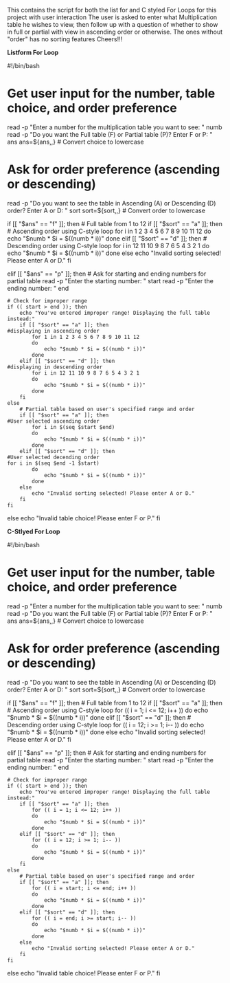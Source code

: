 This contains the script for both the list for and C styled For Loops for this project with user interaction
The user is asked to enter what Multiplication table he wishes to view, then follow up with a question of
whether to show in full or partial with view in ascending order or otherwise.
The ones without "order" has no sorting features
Cheers!!!



********************Listform For Loop********************


#!/bin/bash

# Get user input for the number, table choice, and order preference
read -p "Enter a number for the multiplication table you want to see: " numb
read -p "Do you want the Full table (F) or Partial table (P)? Enter F or P: " ans
ans=${ans,,}  # Convert choice to lowercase

# Ask for order preference (ascending or descending)
read -p "Do you want to see the table in Ascending (A) or Descending (D) order? Enter A or D: " sort
sort=${sort,,}  # Convert order to lowercase

if [[ "$ans" == "f" ]]; then
    # Full table from 1 to 12
    if [[ "$sort" == "a" ]]; then
        # Ascending order using C-style loop
        for i in 1 2 3 4 5 6 7 8 9 10 11 12
        do
            echo "$numb * $i = $((numb * i))"
        done
    elif [[ "$sort" == "d" ]]; then
        # Descending order using C-style loop
        for i in 12 11 10 9 8 7 6 5 4 3 2 1
        do
            echo "$numb * $i = $((numb * i))"
        done
    else
        echo "Invalid sorting selected! Please enter A or D."
    fi

elif [[ "$ans" == "p" ]]; then
    # Ask for starting and ending numbers for partial table
    read -p "Enter the starting number: " start
    read -p "Enter the ending number: " end

    # Check for improper range
    if (( start > end )); then
        echo "You've entered improper range! Displaying the full table instead:"
        if [[ "$sort" == "a" ]]; then
	#displaying in ascending order
            for 1 in 1 2 3 4 5 6 7 8 9 10 11 12
            do
                echo "$numb * $i = $((numb * i))"
            done
        elif [[ "$sort" == "d" ]]; then
	#displaying in descending order
            for i in 12 11 10 9 8 7 6 5 4 3 2 1
            do
                echo "$numb * $i = $((numb * i))"
            done
        fi
    else
        # Partial table based on user's specified range and order
        if [[ "$sort" == "a" ]]; then
	#User selected ascending order
            for i in $(seq $start $end)
            do
                echo "$numb * $i = $((numb * i))"
            done
        elif [[ "$sort" == "d" ]]; then
	#User selected decending order	
	for i in $(seq $end -1 $start)
            do
                echo "$numb * $i = $((numb * i))"
            done
        else
            echo "Invalid sorting selected! Please enter A or D."
        fi
    fi
else
    echo "Invalid table choice! Please enter F or P."
fi



********************C-Stlyed For Loop********************


#!/bin/bash

# Get user input for the number, table choice, and order preference
read -p "Enter a number for the multiplication table you want to see: " numb
read -p "Do you want the Full table (F) or Partial table (P)? Enter F or P: " ans
ans=${ans,,}  # Convert choice to lowercase

# Ask for order preference (ascending or descending)
read -p "Do you want to see the table in Ascending (A) or Descending (D) order? Enter A or D: " sort
sort=${sort,,}  # Convert order to lowercase

if [[ "$ans" == "f" ]]; then
    # Full table from 1 to 12
    if [[ "$sort" == "a" ]]; then
        # Ascending order using C-style loop
        for (( i = 1; i <= 12; i++ ))
        do
            echo "$numb * $i = $((numb * i))"
        done
    elif [[ "$sort" == "d" ]]; then
        # Descending order using C-style loop
        for (( i = 12; i >= 1; i-- ))
        do
            echo "$numb * $i = $((numb * i))"
        done
    else
        echo "Invalid sorting selected! Please enter A or D."
    fi

elif [[ "$ans" == "p" ]]; then
    # Ask for starting and ending numbers for partial table
    read -p "Enter the starting number: " start
    read -p "Enter the ending number: " end

    # Check for improper range
    if (( start > end )); then
        echo "You've entered improper range! Displaying the full table instead:"
        if [[ "$sort" == "a" ]]; then
            for (( i = 1; i <= 12; i++ ))
            do
                echo "$numb * $i = $((numb * i))"
            done
        elif [[ "$sort" == "d" ]]; then
            for (( i = 12; i >= 1; i-- ))
            do
                echo "$numb * $i = $((numb * i))"
            done
        fi
    else
        # Partial table based on user's specified range and order
        if [[ "$sort" == "a" ]]; then
            for (( i = start; i <= end; i++ ))
            do
                echo "$numb * $i = $((numb * i))"
            done
        elif [[ "$sort" == "d" ]]; then
            for (( i = end; i >= start; i-- ))
            do
                echo "$numb * $i = $((numb * i))"
            done
        else
            echo "Invalid sorting selected! Please enter A or D."
        fi
    fi
else
    echo "Invalid table choice! Please enter F or P."
fi

